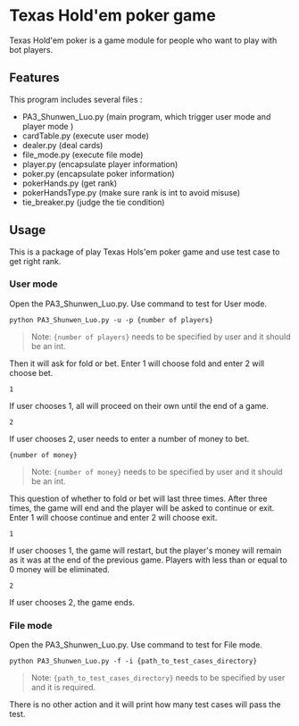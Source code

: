 # Texas Hold'em poker game

Texas Hold'em poker is a game module for people who want to play with bot players.
## Features
This program includes several files :
- PA3_Shunwen_Luo.py (main program, which trigger user mode and player mode )
- cardTable.py (execute user mode)
- dealer.py (deal cards)
- file_mode.py (execute file mode)
- player.py (encapsulate player information)
- poker.py (encapsulate poker information)
- pokerHands.py (get rank)
- pokerHandsType.py (make sure rank is int to avoid misuse)
- tie_breaker.py (judge the tie condition)

## Usage
This is a package of play Texas Hols'em poker game and use test case to get right rank.
### User mode 
Open the PA3_Shunwen_Luo.py. Use command to test for User mode.
```
python PA3_Shunwen_Luo.py -u -p {number of players}
```
> Note: `{number of players}` needs to be specified by user and it should be an int.

Then it will ask for fold or bet. Enter 1 will choose fold and enter 2 will choose bet. 
```
1
```
If user chooses 1, all will proceed on their own until the end of a game. 
```
2
```
If user chooses 2, user needs to enter a number of money to bet.
```
{number of money}
```
> Note: `{number of money}` needs to be specified by user and it should be an int.

This question of whether to fold or bet will last three times. After three times, the game will end and the player will be asked to continue or exit. Enter 1 will choose continue and enter 2 will choose exit.

```
1
```
If user chooses 1, the game will restart, but the player's money will remain as it was at the end of the previous game. Players with less than or equal to 0 money will be eliminated.
```
2
```
If user chooses 2, the game ends.

### File mode
Open the PA3_Shunwen_Luo.py. Use command to test for File mode.
```
python PA3_Shunwen_Luo.py -f -i {path_to_test_cases_directory}
```
> Note: `{path_to_test_cases_directory}` needs to be specified by user and it is required.

There is no other action and it will print how many test cases will pass the test.



